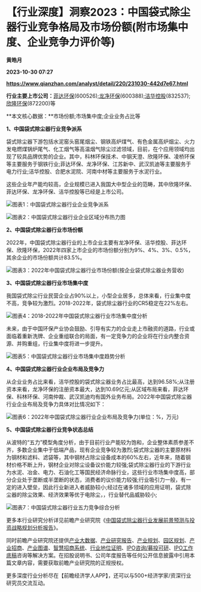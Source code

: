 # 【行业深度】洞察2023：中国袋式除尘器行业竞争格局及市场份额(附市场集中度、企业竞争力评价等)
**黄皓月**

**2023-10-30 07:27**

**https://www.qianzhan.com/analyst/detail/220/231030-442d7e67.html**

**行业主要上市公司：**[菲达环保](https://stock.qianzhan.com/hs/zhengquan_600526.SH.html)(600526);[龙净环保](https://stock.qianzhan.com/hs/zhengquan_600388.SH.html)(600388);[洁华控股](https://stock.qianzhan.com/neeq/zhengquan_832537.OC.html)(832537);[欣隆环保](https://stock.qianzhan.com/neeq/zhengquan_872200.OC.html)(872200)等

**本文核心数据：**市场份额;市场集中度;企业业务占比等

**1、中国袋式除尘器行业竞争派系**

袋式除尘器下游包括水泥窑头窑尾烟尘、钢铁高炉煤气、有色金属高炉烟尘、火力发电燃煤锅炉尾气、化工烟气等高温烟气除尘过滤领域，目前，在个应用领域均出现了较具品牌优势的企业。其中，科林环保技术、中钢天澄、欣隆环保、凌桥环保等主要服务于钢铁行业;菲达环保、龙净环保、江苏新中、武汉凯迪等主要服务于电力行业;洁华控股、合肥水泥院、河南中材等主要服务于水泥行业。

这些企业年产能均较高，企业规模已进入我国大中型企业的范畴，其中欣隆环保、菲达环保、龙净环保、洁华控股等已经是上市公司。

![图表1：中国袋式除尘器行业企业竞争派系](https://img3.qianzhan.com/news/202310/30/20231030-26a20da7655fb3c3.png)

![图表2：中国袋式除尘器行业企业区域分布热力图](https://img3.qianzhan.com/news/202310/30/20231030-84451b5715617f1b.png)

**2、中国袋式除尘器行业市场份额**

2022年，中国袋式除尘器行业的上市企业主要有龙净环保、洁华控股、菲达环保、欣隆环保，2022年四家上市企业的市场份额分别为9%、4%、3%、0.5%，其余企业的市场份额共计83.5%。

![图表3：2022年中国袋式除尘器行业市场份额(按企业袋式除尘器业务营收)](https://img3.qianzhan.com/news/202310/30/20231030-0420cfb149adac65.png)

**3、中国袋式除尘器行业市场集中度**

我国袋式除尘行业民营企业占90%以上，小型企业居多，总体来看，行业集中度不高，竞争较为激烈。2018-2022年，袋式除尘器行业的CR5稳定在22%左右。

![图表4：2018-2022年中国袋式除尘器行业市场集中度分析](https://img3.qianzhan.com/news/202310/30/20231030-4cab8169c9e4a1e6.png)

未来，由于中国环保产业协会鼓励、引导有实力的企业走上市融资的道路，行业或面临着重新洗牌、企业重组联合的局面，有一定竞争力的企业将在行业内整合资源、并购重组，行业集中度将进一步提升。

![图表5：中国袋式除尘器行业市场集中度趋势分析](https://img3.qianzhan.com/news/202310/30/20231030-b6884b6f5c28f108.png)

**4、中国袋式除尘器行业企业布局及竞争力**

从企业业务占比来看，洁华控股的袋式除尘器业务占比最高，达到96.58%;从注册资本来看，龙净环保的注册资本最大，达到10.69亿元;从区域布局来看，菲达环保、科林环保、河南仲裁、武汉凯迪均有国外业务布局。2022年中国袋式除尘器行业企业布局及竞争力具体对比情况如下：

![图表6：2022年中国袋式除尘器行业企业布局及竞争力(单位：%，万元)](https://img3.qianzhan.com/news/202310/30/20231030-76a5c8ca82a4f09c.png)

**5、中国袋式除尘器行业竞争状态总结**

从波特的“五力”模型角度分析，由于目前行业产能较为饱和，企业整体素质参差不齐，多数企业集中于低端产品，现有企业竞争较为激烈;袋式除尘器的主要原材料为钢材和滤料、滤袋等，其中钢材占除尘设备成本的60%左右，近年来，随着钢材价格不断上升，钢材企业对除尘设备议价能力较强;袋式除尘器行业的下游行业为水泥、冶金、电力、石油化工等国民经济命脉行业，这些行业市场集中度高，部分企业处于垄断或半垄断的状态，消费者的议价能力较强;行业吸引力一般，有一定的进入壁垒，因此行业新进入者威胁较小;经过在诸多领域的应用证明，袋式除尘器的除尘效果、经济效果等优于电除尘，，行业替代品威胁较小;

![图表7：中国袋式除尘器行业五力竞争综合分析](https://img3.qianzhan.com/news/202310/30/20231030-6eaee645e5315ac4.png)

更多本行业研究分析详见前瞻产业研究院《[中国袋式除尘器行业发展前景预测与投资战略规划分析报告](https://bg.qianzhan.com/report/detail/ab7751e386bf4df9.html)》。

同时前瞻产业研究院还提供[产业大数据](https://d.qianzhan.com/)、[产业研究报告](https://bg.qianzhan.com/report/hotlist/)、[产业规划](https://f.qianzhan.com/chanyeguihua2/)、[园区规划](https://f.qianzhan.com/yuanqu/)、[产业招商](https://f.qianzhan.com/chanyezhaoshang/)、[产业图谱](https://bg.qianzhan.com/report/lianglian/)、[智慧招商系统](https://z.qianzhan.com/)、[行业地位证明](https://bg.qianzhan.com/report/qyppcs)、[IPO咨询/募投可研](https://ipo.qianzhan.com/mutou/)、[IPO工作底稿](https://ipo.qianzhan.com/digao/)咨询等解决方案。在招股说明书、公司年度报告等任何公开信息披露中引用本篇文章内容，需要获取前瞻产业研究院的正规授权。

更多深度行业分析尽在【前瞻经济学人APP】，还可以与500+经济学家/资深行业研究员交流互动。